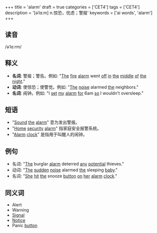 +++
title = 'alarm'
draft = true
categories = ['CET4']
tags = ['CET4']
description = '[əˈlɑːm] n.惊恐，忧虑；警报'
keywords = ['ai words', 'alarm']
+++

## 读音
/əˈlɑːrm/

## 释义
- **名词**: 警报；警告。例如: "[The](/zh/post/the/) [fire](/zh/post/fire/) [alarm](/zh/post/alarm/) went [off](/zh/post/off/) [in](/zh/post/in/) [the](/zh/post/the/) [middle](/zh/post/middle/) [of](/zh/post/of/) [the](/zh/post/the/) [night](/zh/post/night/)."
- **动词**: 使惊恐；使警觉。例如: "[The](/zh/post/the/) [noise](/zh/post/noise/) alarmed [the](/zh/post/the/) neighbors."
- **名词**: 闹钟。例如: "I [set](/zh/post/set/) [my](/zh/post/my/) [alarm](/zh/post/alarm/) [for](/zh/post/for/) 6am [so](/zh/post/so/) I wouldn't oversleep."

## 短语
- "[Sound](/zh/post/sound/) [the](/zh/post/the/) [alarm](/zh/post/alarm/)" 意为发出警报。
- "[Home](/zh/post/home/) [security](/zh/post/security/) [alarm](/zh/post/alarm/)" 指家庭安全报警系统。
- "[Alarm](/zh/post/alarm/) [clock](/zh/post/clock/)" 是指用于叫醒人的闹钟。

## 例句
- 名词: "[The](/zh/post/the/) burglar [alarm](/zh/post/alarm/) deterred [any](/zh/post/any/) [potential](/zh/post/potential/) thieves."
- 动词: "[The](/zh/post/the/) [sudden](/zh/post/sudden/) [noise](/zh/post/noise/) alarmed [the](/zh/post/the/) sleeping [baby](/zh/post/baby/)."
- 名词: "[She](/zh/post/she/) [hit](/zh/post/hit/) [the](/zh/post/the/) snooze [button](/zh/post/button/) [on](/zh/post/on/) [her](/zh/post/her/) [alarm](/zh/post/alarm/) [clock](/zh/post/clock/)."

## 同义词
- Alert
- Warning
- [Signal](/zh/post/signal/)
- [Notice](/zh/post/notice/)
- Panic [button](/zh/post/button/)
